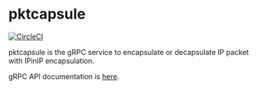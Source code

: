 # pktcapsule

[![CircleCI](https://circleci.com/gh/mas9612/pktcapsule.svg?style=svg)](https://circleci.com/gh/mas9612/pktcapsule)

pktcapsule is the gRPC service to encapsulate or decapsulate IP packet with IPinIP encapsulation.

gRPC API documentation is [here](./doc/pktcapsule.md).
